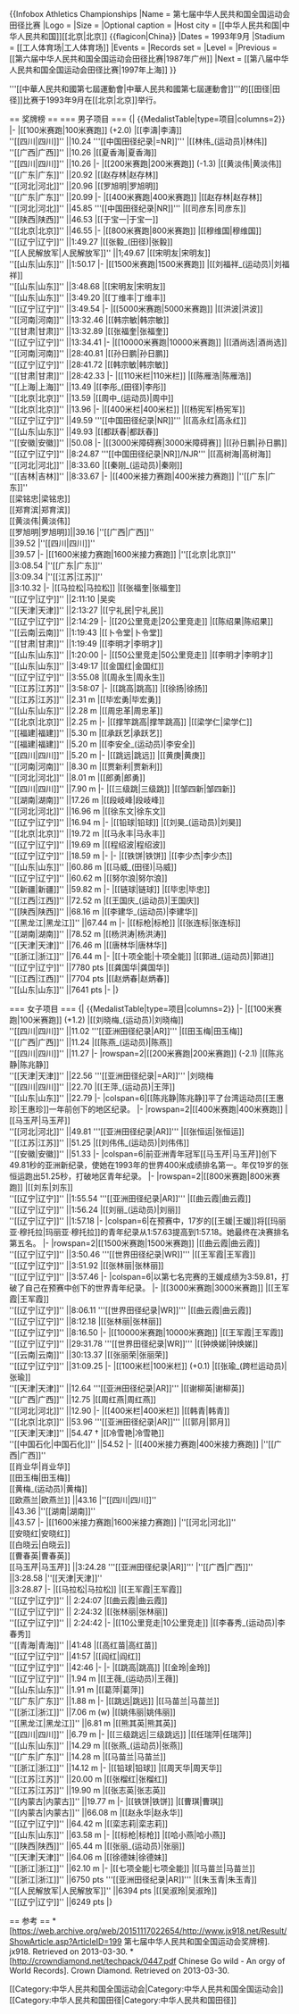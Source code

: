 {{Infobox Athletics Championships
|Name = 第七届中华人民共和国全国运动会田径比赛
|Logo =
|Size =
|Optional caption =
|Host city = [[中华人民共和国|中华人民共和国]][[北京|北京]] {{flagicon|China}}
|Dates = 1993年9月
|Stadium = [[工人体育场|工人体育场]]
|Events =
|Records set = 
|Level = 
|Previous = [[第六届中华人民共和国全国运动会田径比赛|1987年广州]]
|Next = [[第八届中华人民共和国全国运动会田径比赛|1997年上海]]
}}

'''[[中華人民共和國第七屆運動會|中華人民共和國第七屆運動會]]'''的[[田径|田径]]比赛于1993年9月在[[北京|北京]]举行。

== 奖牌榜 ==
=== 男子项目 ===
{| {{MedalistTable|type=项目|columns=2}}
|-
|[[100米赛跑|100米赛跑]] (+2.0)
|[[李濤|李濤]]<br>''[[四川|四川]]'' ||10.24 '''[[中国田径纪录|=NR]]'''
|[[林伟_(运动员)|林伟]]<br>''[[广西|广西]]'' ||10.26
|[[夏香海|夏香海]]<br>''[[四川|四川]]'' ||10.26
|-
|[[200米赛跑|200米赛跑]] (-1.3)
|[[黄淡伟|黄淡伟]]<br>''[[广东|广东]]'' ||20.92
|[[赵存林|赵存林]]<br>''[[河北|河北]]'' ||20.96
|[[罗旭明|罗旭明]]<br>''[[广东|广东]]'' ||20.99
|-
|[[400米赛跑|400米赛跑]]
|[[赵存林|赵存林]]<br>''[[河北|河北]]'' ||45.85 '''[[中国田径纪录|NR]]'''
|[[司彦东|司彦东]]<br>''[[陕西|陕西]]'' ||46.53
|[[于宝一|于宝一]]<br>''[[北京|北京]]'' ||46.55
|-
|[[800米赛跑|800米赛跑]]
|[[穆维国|穆维国]]<br>''[[辽宁|辽宁]]'' ||1:49.27
|[[张毅_(田径)|张毅]]<br>''[[人民解放军|人民解放军]]'' ||1;49.67
|[[宋明友|宋明友]]<br>''[[山东|山东]]'' ||1:50.17
|-
|[[1500米赛跑|1500米赛跑]]
|[[刘福祥_(运动员)|刘福祥]]<br>''[[山东|山东]]'' ||3:48.68
|[[宋明友|宋明友]]<br>''[[山东|山东]]'' ||3:49.20
|[[丁维丰|丁维丰]]<br>''[[辽宁|辽宁]]'' ||3:49.54
|-
|[[5000米赛跑|5000米赛跑]]
|[[洪波|洪波]]<br>''[[河南|河南]]'' ||13:32.46
|[[韩宗敏|韩宗敏]]<br>''[[甘肃|甘肃]]'' ||13:32.89
|[[张福奎|张福奎]]<br>''[[辽宁|辽宁]]'' ||13:34.41
|-
|[[10000米赛跑|10000米赛跑]]
|[[酒尚选|酒尚选]]<br>''[[河南|河南]]'' ||28:40.81
|[[孙日鹏|孙日鹏]]<br>''[[辽宁|辽宁]]'' ||28:41.72
|[[韩宗敏|韩宗敏]]<br>''[[甘肃|甘肃]]'' ||28:42.33
|-
|[[110米栏|110米栏]] 
|[[陈雁浩|陈雁浩]]<br> ''[[上海|上海]]'' ||13.49
|[[李彤_(田径)|李彤]]<br>''[[北京|北京]]'' ||13.59
|[[周中_(运动员)|周中]]<br>''[[北京|北京]]'' ||13.96
|-
|[[400米栏|400米栏]]
|[[杨宪军|杨宪军]]<br>''[[辽宁|辽宁]]'' ||49.59 '''[[中国田径纪录|NR]]'''
|[[高永红|高永红]]<br>''[[山东|山东]]'' ||49.93
|[[都跃春|都跃春]]<br>''[[安徽|安徽]]'' ||50.08
|-
|[[3000米障碍赛|3000米障碍赛]]
|[[孙日鹏|孙日鹏]]<br> ''[[辽宁|辽宁]]'' ||8:24.87 '''[[中国田径纪录|NR]]/NJR'''
|[[高树海|高树海]]<br>''[[河北|河北]]'' ||8:33.60
|[[秦刚_(运动员)|秦刚]]<br>''[[吉林|吉林]]'' ||8:33.67
|-
|[[400米接力赛跑|400米接力赛跑]]
|''[[广东|广东]]''<br>[[梁铭忠|梁铭忠]]<br>[[郑育滨|郑育滨]]<br>[[黄淡伟|黄淡伟]]<br>[[罗旭明|罗旭明]]||39.16
|''[[广西|广西]]''<br>||39.52
|''[[四川|四川]]''<br>||39.57
|-
|[[1600米接力赛跑|1600米接力赛跑]]
|''[[北京|北京]]''<br>||3:08.54
|''[[广东|广东]]''<br>||3:09.34
|''[[江苏|江苏]]''<br>||3:10.32
|-
|[[马拉松|马拉松]]
|[[张福奎|张福奎]]<br>''[[辽宁|辽宁]]'' ||2:11:10
|吴奕<br>''[[天津|天津]]'' ||2:13:27
|[[宁礼民|宁礼民]]<br>''[[辽宁|辽宁]]'' ||2:14:29
|-
|[[20公里竞走|20公里竞走]]
|[[陈绍果|陈绍果]]<br>''[[云南|云南]]'' ||1:19:43
|[[卜令堂|卜令堂]]<br>''[[甘肃|甘肃]]'' ||1:19:49
|[[李明才|李明才]]<br>''[[山东|山东]]'' ||1:20:00
|-
|[[50公里竞走|50公里竞走]]
|[[李明才|李明才]]<br>''[[山东|山东]]'' ||3:49:17
|[[金国红|金国红]]<br>''[[辽宁|辽宁]]'' ||3:55.08
|[[周永生|周永生]]<br>''[[江苏|江苏]]'' ||3:58:07
|-
|[[跳高|跳高]]
|[[徐扬|徐扬]]<br>''[[江苏|江苏]]'' ||2.31 m
|[[毕宏勇|毕宏勇]]<br>''[[山东|山东]]'' ||2.28 m
|[[周忠革|周忠革]]<br>''[[北京|北京]]'' ||2.25 m
|-
|[[撑竿跳高|撑竿跳高]]
|[[梁学仁|梁学仁]]<br>''[[福建|福建]]'' ||5.30 m
|[[承跃艺|承跃艺]]<br>''[[福建|福建]]'' ||5.20 m
|[[李安全_(运动员)|李安全]]<br>''[[四川|四川]]'' ||5.20 m
|-
|[[跳远|跳远]]
|[[黄庚|黄庚]]<br>''[[河南|河南]]'' ||8.30 m
|[[贾新利|贾新利]]<br>''[[河北|河北]]'' ||8.01 m
|[[郎勇|郎勇]]<br>''[[四川|四川]]'' ||7.90 m
|-
|[[三级跳|三级跳]]
|[[邹四新|邹四新]]<br> ''[[湖南|湖南]]'' ||17.26 m
|[[段岐峰|段岐峰]]<br> ''[[河北|河北]]'' ||16.96 m
|[[徐东文|徐东文]]<br>''[[辽宁|辽宁]]'' ||16.94 m
|-
|[[铅球|铅球]]
|[[刘昊_(运动员)|刘昊]]<br> ''[[北京|北京]]'' ||19.72 m
|[[马永丰|马永丰]]<br> ''[[辽宁|辽宁]]'' ||19.69 m
|[[程绍波|程绍波]]<br> ''[[辽宁|辽宁]]'' ||18.59 m
|-
|- 
|[[铁饼|铁饼]]
|[[李少杰|李少杰]]<br> ''[[山东|山东]]'' ||60.86 m
|[[马威_(田径)|马威]]<br>''[[辽宁|辽宁]]'' ||60.62 m
|[[努尔浪|努尔浪]]<br>''[[新疆|新疆]]'' ||59.82 m
|-
|[[链球|链球]]
|[[毕忠|毕忠]]<br> ''[[江西|江西]]'' ||72.52 m
|[[王国庆_(运动员)|王国庆]]<br>''[[陕西|陕西]]'' ||68.16 m
|[[李建华_(运动员)|李建华]]<br>''[[黑龙江|黑龙江]]'' ||67.44 m
|-
|[[标枪|标枪]]
|[[张连标|张连标]]<br>''[[湖南|湖南]]'' ||78.52 m
|[[杨洪涛|杨洪涛]]<br>''[[天津|天津]]'' ||76.46 m
|[[唐林华|唐林华]]<br>''[[浙江|浙江]]'' ||76.44 m
|-
|[[十项全能|十项全能]]
|[[郭进_(运动员)|郭进]]<br> ''[[辽宁|辽宁]]'' ||7780 pts
|[[龚国华|龚国华]]<br>''[[江西|江西]]'' ||7704 pts 
|[[赵炳春|赵炳春]]<br>''[[山东|山东]]'' ||7641 pts
|-
|}

=== 女子项目 ===
{| {{MedalistTable|type=项目|columns=2}}
|-
|[[100米赛跑|100米赛跑]] (+1.2)
|[[刘晓梅_(运动员)|刘晓梅]]<br> ''[[四川|四川]]'' ||11.02 '''[[亚洲田径纪录|AR]]'''
|[[田玉梅|田玉梅]]<br> ''[[广西|广西]]'' ||11.24
|[[陈燕_(运动员)|陈燕]]<br> ''[[四川|四川]]'' ||11.27
|-
|rowspan=2|[[200米赛跑|200米赛跑]] (-2.1)
|[[陈兆静|陈兆静]]<br> ''[[天津|天津]]'' ||22.56 '''[[亚洲田径纪录|=AR]]'''
|刘晓梅<br> ''[[四川|四川]]'' ||22.70
|[[王萍_(运动员)|王萍]]<br>''[[山东|山东]]'' ||22.79
|-
|colspan=6|[[陈兆静|陈兆静]]平了台湾运动员[[王惠珍|王惠珍]]一年前创下的地区纪录。
|-
|rowspan=2|[[400米赛跑|400米赛跑]]
|[[马玉芹|马玉芹]]<br> ''[[河北|河北]]'' ||49.81 '''[[亚洲田径纪录|AR]]'''
|[[张恒运|张恒运]]<br> ''[[江苏|江苏]]'' ||51.25
|[[刘伟伟_(运动员)|刘伟伟]]<br> ''[[安徽|安徽]]'' ||51.33
|-
|colspan=6|前亚洲青年冠军[[马玉芹|马玉芹]]创下49.81秒的亚洲新纪录，使她在1993年的世界400米成绩排名第一。年仅19岁的张恒运跑出51.25秒，打破地区青年纪录。
|-
|rowspan=2|[[800米赛跑|800米赛跑]]
|[[刘东|刘东]]<br> ''[[辽宁|辽宁]]'' ||1:55.54 '''[[亚洲田径纪录|AR]]'''
|[[曲云霞|曲云霞]]<br> ''[[辽宁|辽宁]]'' ||1:56.24
|[[刘丽_(运动员)|刘丽]]<br> ''[[辽宁|辽宁]]'' ||1:57.18
|-
|colspan=6|在预赛中，17岁的[[王媛|王媛]]将[[玛丽亚·穆托拉|玛丽亚·穆托拉]]的青年纪录从1:57.63提高到1:57.18。她最终在决赛排名第五名。
|-
|rowspan=2|[[1500米赛跑|1500米赛跑]]
|[[曲云霞|曲云霞]]<br> ''[[辽宁|辽宁]]'' ||3:50.46 '''[[世界田径纪录|WR]]'''
|[[王军霞|王军霞]]<br> ''[[辽宁|辽宁]]'' ||3:51.92
|[[张林丽|张林丽]]<br> ''[[辽宁|辽宁]]'' ||3:57.46
|-
|colspan=6|以第七名完赛的王媛成绩为3:59.81，打破了自己在预赛中创下的世界青年纪录。
|-
|[[3000米赛跑|3000米赛跑]]
|[[王军霞|王军霞]]<br> ''[[辽宁|辽宁]]'' ||8:06.11 '''[[世界田径纪录|WR]]'''
|[[曲云霞|曲云霞]]<br> ''[[辽宁|辽宁]]'' ||8:12.18
|[[张林丽|张林丽]]<br> ''[[辽宁|辽宁]]'' ||8:16.50
|-
|[[10000米赛跑|10000米赛跑]]
|[[王军霞|王军霞]]<br> ''[[辽宁|辽宁]]'' ||29:31.78 '''[[世界田径纪录|WR]]'''
|[[钟焕娣|钟焕娣]]<br> ''[[云南|云南]]'' ||30:13.37
|[[张丽荣|张丽荣]]<br> ''[[辽宁|辽宁]]'' ||31:09.25
|-
|[[100米栏|100米栏]] (+0.1)
|[[张瑜_(跨栏运动员)|张瑜]]<br> ''[[天津|天津]]'' ||12.64 '''[[亚洲田径纪录|AR]]'''
|[[谢柳英|谢柳英]]<br> ''[[广西|广西]]'' ||12.75
|[[周红燕|周红燕]]<br> ''[[河北|河北]]'' ||12.90
|-
|[[400米栏|400米栏]]
|[[韩青|韩青]]<br> ''[[北京|北京]]'' ||53.96 '''[[亚洲田径纪录|AR]]'''
|[[郭月|郭月]]<br> ''[[天津|天津]]'' ||54.47 †
|[[冷雪艳|冷雪艳]]<br>''[[中国石化|中国石化]]'' ||54.52
|-
|[[400米接力赛跑|400米接力赛跑]]
|''[[广西|广西]]'' <br>[[肖业华|肖业华]]<br>[[田玉梅|田玉梅]]<br>[[黄梅_(运动员)|黄梅]]<br>[[欧燕兰|欧燕兰]] ||43.16
|''[[四川|四川]]''<br>||43.36
|''[[湖南|湖南]]''<br> ||43.57
|-
|[[1600米接力赛跑|1600米接力赛跑]]
|''[[河北|河北]]''<br>[[安晓红|安晓红]]<br>[[白晓云|白晓云]]<br>[[曹春英|曹春英]]<br>[[马玉芹|马玉芹]] ||3:24.28 '''[[亚洲田径纪录|AR]]'''
|''[[广西|广西]]''<br>||3:28.58
|''[[天津|天津]]''<br>||3:28.87
|-
|[[马拉松|马拉松]]
|[[王军霞|王军霞]]<br>''[[辽宁|辽宁]]'' || 2:24:07
|[[曲云霞|曲云霞]]<br>''[[辽宁|辽宁]]'' || 2:24:32
|[[张林丽|张林丽]]<br>''[[辽宁|辽宁]]'' || 2:24:42
|-
|[[10公里竞走|10公里竞走]]
|[[李春秀_(运动员)|李春秀]]<br>''[[青海|青海]]'' ||41:48
|[[高红苗|高红苗]]<br>''[[辽宁|辽宁]]'' ||41:57
|[[阎红|阎红]]<br>''[[辽宁|辽宁]]'' ||42:46
|-
|-
|[[跳高|跳高]]
|[[金玲|金玲]]<br> ''[[辽宁|辽宁]]'' ||1.94 m
|[[王薇_(运动员)|王薇]]<br> ''[[山东|山东]]'' ||1.91 m
|[[葛萍|葛萍]]<br> ''[[广东|广东]]'' ||1.88 m
|-
|[[跳远|跳远]]
|[[马苗兰|马苗兰]]<br>''[[浙江|浙江]]'' ||7.06 m (w)
|[[姚伟丽|姚伟丽]]<br> ''[[黑龙江|黑龙江]]'' ||6.81 m
|[[熊其英|熊其英]]<br> ''[[四川|四川]]'' ||6.79 m
|-
|[[三级跳远|三级跳远]]
|[[任瑞萍|任瑞萍]]<br> ''[[山东|山东]]'' ||14.29 m
|[[张燕_(运动员)|张燕]]<br>''[[广东|广东]]'' ||14.28 m
|[[马苗兰|马苗兰]]<br>''[[浙江|浙江]]'' ||14.12 m
|-
|[[铅球|铅球]]
|[[周天华|周天华]]<br> ''[[江苏|江苏]]'' ||20.00 m
|[[张榴红|张榴红]]<br> ''[[江苏|江苏]]'' ||19.90 m
|[[张志英|张志英]]<br> ''[[内蒙古|内蒙古]]'' ||19.77 m
|-
|[[铁饼|铁饼]]
|[[曹琪|曹琪]]<br>''[[内蒙古|内蒙古]]'' ||66.08 m
|[[赵永华|赵永华]]<br> ''[[辽宁|辽宁]]'' ||64.42 m
|[[栾志莉|栾志莉]]<br>''[[山东|山东]]'' ||63.58 m
|-
|[[标枪|标枪]] 
|[[哈小燕|哈小燕]]<br>''[[陕西|陕西]]'' ||65.44 m
|[[张丽_(运动员)|张丽]]<br>''[[天津|天津]]'' ||64.06 m
|[[徐德妹|徐德妹]]<br>''[[浙江|浙江]]'' ||62.10 m
|-
|[[七项全能|七项全能]]
|[[马苗兰|马苗兰]]<br> ''[[浙江|浙江]]'' ||6750 pts '''[[亚洲田径纪录|AR]]'''
|[[朱玉青|朱玉青]]<br>''[[人民解放军|人民解放军]]'' ||6394 pts
|[[吴淑玲|吴淑玲]]<br> ''[[辽宁|辽宁]]'' ||6249 pts
|}

== 参考 ==
*[https://web.archive.org/web/20151117022654/http://www.jx918.net/Result/ShowArticle.asp?ArticleID=199 第七届中华人民共和国全国运动会奖牌榜]. jx918. Retrieved on 2013-03-30.
*[http://crowndiamond.net/techpack/0447.pdf Chinese Go wild - An orgy of World Records]. Crown Diamond. Retrieved on 2013-03-30.


[[Category:中华人民共和国全国运动会|Category:中华人民共和国全国运动会]]
[[Category:中华人民共和国田径|Category:中华人民共和国田径]]